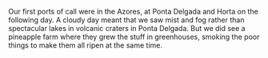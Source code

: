 Our first ports of call were in the Azores, at Ponta Delgada and 	Horta on the following day.  A cloudy day meant that we saw mist
and fog rather than spectacular lakes in volcanic craters in Ponta
Delgada.  But we did see a pineapple farm where they grew the stuff
in greenhouses, smoking the poor things to make them all ripen at the
same time.
